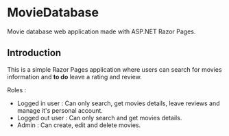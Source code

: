 # MovieDatabase
Movie database web application made with ASP.NET Razor Pages.

## Introduction
This is a simple Razor Pages application where users can search for movies information and **to do** leave a rating and review.

Roles :

- Logged in user : Can only search, get movies details, leave reviews and manage it's personal account.
- Logged out user : Can only search and get movies details.
- Admin : Can create, edit and delete movies.


